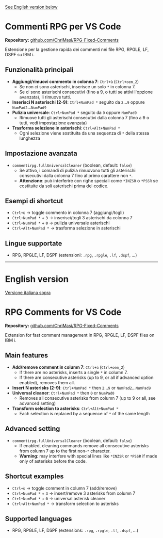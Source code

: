 

[See English version below](#english-version)


# Commenti RPG per VS Code

**Repository:** [github.com/ChriMasi/RPG-Fixed-Comments](https://github.com/ChriMasi/RPG-Fixed-Comments)

Estensione per la gestione rapida dei commenti nei file RPG, RPGLE, LF, DSPF su IBM i.

## Funzionalità principali
- **Aggiungi/rimuovi commento in colonna 7**: `Ctrl+ù` (`Ctrl+oem_2`)
	- Se non ci sono asterischi, inserisce un solo `*` in colonna 7.
	- Se ci sono asterischi consecutivi (fino a 9, o tutti se attivi l'opzione avanzata), li rimuove tutti.
- **Inserisci N asterischi (2-9)**: `Ctrl+NumPad *` seguito da `2`...`9` oppure `NumPad2`...`NumPad9`
- **Pulizia universale**: `Ctrl+NumPad *` seguito da `0` oppure `NumPad0`
	- Rimuove tutti gli asterischi consecutivi dalla colonna 7 (fino a 9 o tutti, vedi impostazione avanzata)
- **Trasforma selezione in asterischi**: `Ctrl+Alt+NumPad *`
	- Ogni selezione viene sostituita da una sequenza di `*` della stessa lunghezza

## Impostazione avanzata
- `commentirpg.fullUniversalCleaner` (boolean, default: `false`)
	- Se attivo, i comandi di pulizia rimuovono tutti gli asterischi consecutivi dalla colonna 7 fino al primo carattere non `*`.
	- **Attenzione**: può interferire con righe speciali come `*INZSR` o `*PSSR` se costituite da soli asterischi prima del codice.

## Esempi di shortcut
- `Ctrl+ù` → toggle commento in colonna 7 (aggiungi/togli)
- `Ctrl+NumPad *` + `3` → inserisci/togli 3 asterischi da colonna 7
- `Ctrl+NumPad *` + `0` → pulizia universale asterischi
- `Ctrl+Alt+NumPad *` → trasforma selezione in asterischi

## Lingue supportate
- RPG, RPGLE, LF, DSPF (estensioni: `.rpg`, `.rpgle`, `.lf`, `.dspf`, ...)

---

# English version

[Versione italiana sopra](#commenti-rpg-per-vs-code)


# RPG Comments for VS Code

**Repository:** [github.com/ChriMasi/RPG-Fixed-Comments](https://github.com/ChriMasi/RPG-Fixed-Comments)

Extension for fast comment management in RPG, RPGLE, LF, DSPF files on IBM i.

## Main features
- **Add/remove comment in column 7**: `Ctrl+ù` (`Ctrl+oem_2`)
	- If there are no asterisks, inserts a single `*` in column 7.
	- If there are consecutive asterisks (up to 9, or all if advanced option enabled), removes them all.
- **Insert N asterisks (2-9)**: `Ctrl+NumPad *` then `2`...`9` or `NumPad2`...`NumPad9`
- **Universal cleaner**: `Ctrl+NumPad *` then `0` or `NumPad0`
	- Removes all consecutive asterisks from column 7 (up to 9 or all, see advanced setting)
- **Transform selection to asterisks**: `Ctrl+Alt+NumPad *`
	- Each selection is replaced by a sequence of `*` of the same length

## Advanced setting
- `commentirpg.fullUniversalCleaner` (boolean, default: `false`)
	- If enabled, cleaning commands remove all consecutive asterisks from column 7 up to the first non-`*` character.
	- **Warning**: may interfere with special lines like `*INZSR` or `*PSSR` if made only of asterisks before the code.

## Shortcut examples
- `Ctrl+ù` → toggle comment in column 7 (add/remove)
- `Ctrl+NumPad *` + `3` → insert/remove 3 asterisks from column 7
- `Ctrl+NumPad *` + `0` → universal asterisk cleaner
- `Ctrl+Alt+NumPad *` → transform selection to asterisks

## Supported languages
- RPG, RPGLE, LF, DSPF (extensions: `.rpg`, `.rpgle`, `.lf`, `.dspf`, ...)
